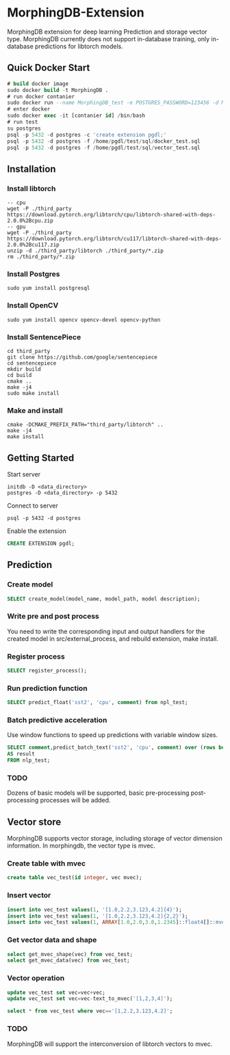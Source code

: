 # MorphingDB-Extension

MorphingDB extension for deep learning Prediction and storage vector type.
MorphingDB currently does not support in-database training, only in-database predictions for libtorch models.

## Quick Docker Start

```sql
# build docker image
sudo docker build -t MorphingDB .
# run docker contanier
sudo docker run --name MorphingDB_test -e POSTGRES_PASSWORD=123456 -d MorphingDB:latest -p 5432:5432
# enter docker 
sudo docker exec -it [contanier id] /bin/bash
# run test
su postgres
psql -p 5432 -d postgres -c 'create extension pgdl;'
psql -p 5432 -d postgres -f /home/pgdl/test/sql/docker_test.sql
psql -p 5432 -d postgres -f /home/pgdl/test/sql/vector_test.sql
```

## Installation

### Install libtorch

```shell
-- cpu
wget -P ./third_party https://download.pytorch.org/libtorch/cpu/libtorch-shared-with-deps-2.0.0%2Bcpu.zip
-- gpu
wget -P ./third_party https://download.pytorch.org/libtorch/cu117/libtorch-shared-with-deps-2.0.0%2Bcu117.zip
unzip -d ./third_party/libtorch ./third_party/*.zip
rm ./third_party/*.zip
```

### Install Postgres

```shell
sudo yum install postgresql
```

### Install OpenCV

```shell
sudo yum install opencv opencv-devel opencv-python
```

### Install SentencePiece

```shell
cd third_party
git clone https://github.com/google/sentencepiece
cd sentencepiece
mkdir build
cd build
cmake ..
make -j4
sudo make install
```

### Make and install

```shell
cmake -DCMAKE_PREFIX_PATH="third_party/libtorch" ..
make -j4
make install
```

## Getting Started

Start server

```shell
initdb -D <data_directory>
postgres -D <data_directory> -p 5432
```

Connect to server

```shell
psql -p 5432 -d postgres
```

Enable the extension
```sql
CREATE EXTENSION pgdl;
```


## Prediction

### Create model
```sql
SELECT create_model(model_name, model_path, model description);
```

### Write pre and post process
You need to write the corresponding input and output handlers for the created model in src/external_process, and rebuild extension, make install.

### Register process
```sql
SELECT register_process();
```

### Run prediction function
```sql
SELECT predict_float('sst2', 'cpu', comment) from npl_test;
```

### Batch predictive acceleration
Use window functions to speed up predictions with variable window sizes.
```sql
SELECT comment,predict_batch_text('sst2', 'cpu', comment) over (rows between current row and 15 following)
AS result 
FROM nlp_test;
```

### TODO
Dozens of basic models will be supported, basic pre-processing post-processing processes will be added.


## Vector store
MorphingDB supports vector storage, including storage of vector dimension information. In morphingdb, the vector type is mvec.
### Create table with mvec
```sql
create table vec_test(id integer, vec mvec);
```

### Insert vector
```sql
insert into vec_test values(1, '[1.0,2.2,3.123,4.2]{4}');
insert into vec_test values(1, '[1.0,2.2,3.123,4.2]{2,2}');
insert into vec_test values(1, ARRAY[1.0,2.0,3.0,1.2345]::float4[]::mvec);
```

### Get vector data and shape
```sql
select get_mvec_shape(vec) from vec_test;
select get_mvec_data(vec) from vec_test;
```

### Vector operation
```sql
update vec_test set vec=vec+vec;
update vec_test set vec=vec-text_to_mvec('[1,2,3,4]');

select * from vec_test where vec=='[1,2.2,3.123,4.2]';
```

### TODO
MorphingDB will support the interconversion of libtorch vectors to mvec.


